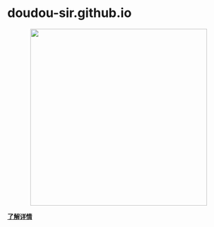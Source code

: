 # doudou-sir.github.io

<div align="center">
    <a href="https://github.com/doudou-sir/doudou-sir.github.io" target="blank"><img width="400" src="./docs/public/doudou-sir-logo.webp" /></a>
</div>

**[了解详情](doudou-sir.github.io)**
